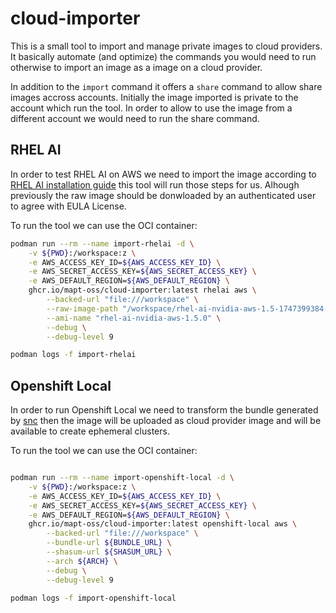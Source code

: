 # cloud-importer

This is a small tool to import and manage private images to cloud providers. It basically automate (and optimize) the commands 
you would need to run otherwise to import an image as a image on a cloud provider.

In addition to the `import` command it offers a `share` command to allow share images accross  accounts. Initially the image imported is private 
to the account which run the tool. In order to allow to use the image from a different account we would need to run the share command.

## RHEL AI

In order to test RHEL AI on AWS we need to import the image according to [RHEL AI installation guide](https://docs.redhat.com/en/documentation/red_hat_enterprise_linux_ai/1.5/html/installing/installing_on_aws) this tool will run those steps for us. Alhough previously the raw image should be donwloaded by an authenticated user to agree with EULA License.

To run the tool we can use the OCI container:

```bash
podman run --rm --name import-rhelai -d \
    -v ${PWD}:/workspace:z \
    -e AWS_ACCESS_KEY_ID=${AWS_ACCESS_KEY_ID} \
    -e AWS_SECRET_ACCESS_KEY=${AWS_SECRET_ACCESS_KEY} \
    -e AWS_DEFAULT_REGION=${AWS_DEFAULT_REGION} \
    ghcr.io/mapt-oss/cloud-importer:latest rhelai aws \
        --backed-url "file:///workspace" \
        --raw-image-path "/workspace/rhel-ai-nvidia-aws-1.5-1747399384-x86_64.raw" \
        --ami-name "rhel-ai-nvidia-aws-1.5.0" \
        --debug \
        --debug-level 9

podman logs -f import-rhelai
```

## Openshift Local

In order to run Openshift Local we need to transform the bundle generated by [snc](https://github.com/crc-org/snc) 
then the image will be uploaded as cloud provider image and will be available to create ephemeral clusters.

To run the tool we can use the OCI container:

```bash

podman run --rm --name import-openshift-local -d \
    -v ${PWD}:/workspace:z \
    -e AWS_ACCESS_KEY_ID=${AWS_ACCESS_KEY_ID} \
    -e AWS_SECRET_ACCESS_KEY=${AWS_SECRET_ACCESS_KEY} \
    -e AWS_DEFAULT_REGION=${AWS_DEFAULT_REGION} \
    ghcr.io/mapt-oss/cloud-importer:latest openshift-local aws \
        --backed-url "file:///workspace" \
        --bundle-url ${BUNDLE_URL} \
        --shasum-url ${SHASUM_URL} \
        --arch ${ARCH} \
        --debug \
        --debug-level 9

podman logs -f import-openshift-local
```
